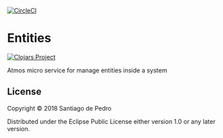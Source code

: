 [![CircleCI](https://circleci.com/gh/AtmosSystem/Entities.svg?style=svg)](https://circleci.com/gh/AtmosSystem/Entities)

# Entities

[![Clojars Project](https://img.shields.io/clojars/v/atmos-entities.svg)](https://clojars.org/atmos-entities)

Atmos micro service for manage entities inside a system

## License

Copyright © 2018 Santiago de Pedro

Distributed under the Eclipse Public License either version 1.0 or any later version.
